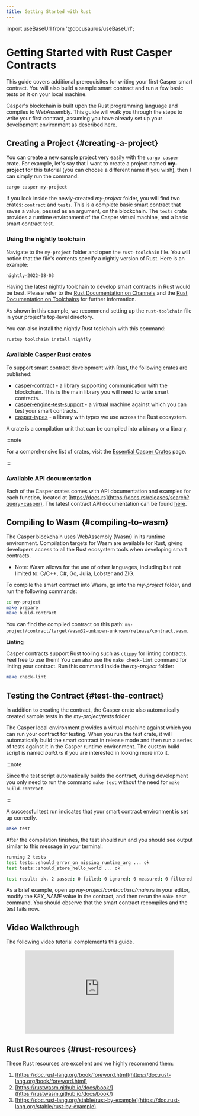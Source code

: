 ```yaml
---
title: Getting Started with Rust
---
```


import useBaseUrl from '@docusaurus/useBaseUrl';

# Getting Started with Rust Casper Contracts

This guide covers additional prerequisites for writing your first Casper smart contract. You will also build a sample smart contract and run a few basic tests on it on your local machine.

Casper's blockchain is built upon the Rust programming language and compiles to WebAssembly. This guide will walk you through the steps to write your first contract, assuming you have already set up your development environment as described [here](../prerequisites.md).

## Creating a Project {#creating-a-project}

You can create a new sample project very easily with the `cargo casper` crate. For example, let's say that I want to create a project named **my-project** for this tutorial (you can choose a different name if you wish), then I can simply run the command:

```bash
cargo casper my-project
```

If you look inside the newly-created _my-project_ folder, you will find two crates: `contract` and `tests`. This is a complete basic smart contract that saves a value, passed as an argument, on the blockchain. The `tests` crate provides a runtime environment of the Casper virtual machine, and a basic smart contract test.

### Using the nightly toolchain

Navigate to the `my-project` folder and open the `rust-toolchain` file. You will notice that the file's contents specify a nightly version of Rust. Here is an example:

```bash
nightly-2022-08-03
```

Having the latest nightly toolchain to develop smart contracts in Rust would be best. Please refer to the [Rust Documentation on Channels](https://rust-lang.github.io/rustup/concepts/channels.html) and the [Rust Documentation on Toolchains](https://rust-lang.github.io/rustup/concepts/toolchains.html) for further information.

As shown in this example, we recommend setting up the `rust-toolchain` file in your project's top-level directory.

You can also install the nightly Rust toolchain with this command:

```bash
rustup toolchain install nightly
```

### Available Casper Rust crates

To support smart contract development with Rust, the following crates are published:

- [casper-contract](https://crates.io/crates/casper-contract) - a library supporting communication with the blockchain. This is the main library you will need to write smart contracts.
- [casper-engine-test-support](https://crates.io/crates/casper-engine-test-support) - a virtual machine against which you can test your smart contracts.
- [casper-types](https://crates.io/crates/casper-types) - a library with types we use across the Rust ecosystem.

A crate is a compilation unit that can be compiled into a binary or a library. 

:::note

For a comprehensive list of crates, visit the [Essential Casper Crates](../essential-crates.md) page.

:::

### Available API documentation

Each of the Casper crates comes with API documentation and examples for each function, located at [https://docs.rs](https://docs.rs/releases/search?query=casper). The latest contract API documentation can be found [here](https://docs.rs/casper-contract/latest/casper_contract/).

## Compiling to Wasm {#compiling-to-wasm}

The Casper blockchain uses WebAssembly (Wasm) in its runtime environment. Compilation targets for Wasm are available for Rust, giving developers access to all the Rust ecosystem tools when developing smart contracts.

* Note: Wasm allows for the use of other languages, including but not limited to: C/C++, C#, Go, Julia, Lobster and ZIG.

To compile the smart contract into Wasm, go into the _my-project_ folder, and run the following commands:

```bash
cd my-project
make prepare
make build-contract
```

You can find the compiled contract on this path: `my-project/contract/target/wasm32-unknown-unknown/release/contract.wasm`.

**Linting**

Casper contracts support Rust tooling such as `clippy` for linting contracts. Feel free to use them! You can also use the `make check-lint` command for linting your contract. Run this command inside the _my-project_ folder:

```bash
make check-lint
```

## Testing the Contract {#test-the-contract}

In addition to creating the contract, the Casper crate also automatically created sample tests in the _my-project/tests_ folder.

The Casper local environment provides a virtual machine against which you can run your contract for testing. When you run the test crate, it will automatically build the smart contract in release mode and then run a series of tests against it in the Casper runtime environment. The custom build script is named _build.rs_ if you are interested in looking more into it.

:::note

Since the test script automatically builds the contract, during development you only need to run the command `make test` without the need for `make build-contract`.

:::

A successful test run indicates that your smart contract environment is set up correctly.

```bash
make test
```

After the compilation finishes, the test should run and you should see output similar to this message in your terminal:

```bash
running 2 tests
test tests::should_error_on_missing_runtime_arg ... ok
test tests::should_store_hello_world ... ok

test result: ok. 2 passed; 0 failed; 0 ignored; 0 measured; 0 filtered out; finished in 0.09s
```

As a brief example, open up _my-project/contract/src/main.rs_ in your editor, modify the _KEY_NAME_ value in the contract, and then rerun the `make test` command. You should observe that the smart contract recompiles and the test fails now.


## Video Walkthrough

The following video tutorial complements this guide.

<p align="center">
<iframe width="400" height="225" src="https://www.youtube.com/embed/aIhA5fPIHus" frameborder="0" allow="accelerometer; clipboard-write; encrypted-media; gyroscope; picture-in-picture" allowfullscreen></iframe>
</p>

## Rust Resources {#rust-resources}

These Rust resources are excellent and we highly recommend them:

1.  [https://doc.rust-lang.org/book/foreword.html](https://doc.rust-lang.org/book/foreword.html)
2.  [https://rustwasm.github.io/docs/book/](https://rustwasm.github.io/docs/book/)
3.  [https://doc.rust-lang.org/stable/rust-by-example](https://doc.rust-lang.org/stable/rust-by-example)
